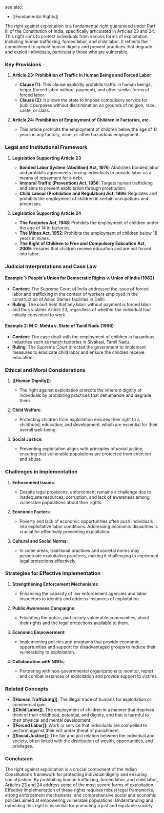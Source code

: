 see also:
- [[Fundamental Rights]]

The right against exploitation is a fundamental right guaranteed under Part III of the Constitution of India, specifically articulated in Articles 23 and 24. This right aims to protect individuals from various forms of exploitation, including human trafficking, forced labor, and child labor. It reflects the commitment to uphold human dignity and prevent practices that degrade and exploit individuals, particularly those who are vulnerable.

### Key Provisions

1. **Article 23: Prohibition of Traffic in Human Beings and Forced Labor**
   - **Clause (1)**: This clause explicitly prohibits traffic in human beings, begar (forced labor without payment), and other similar forms of forced labor.
   - **Clause (2)**: It allows the state to impose compulsory service for public purposes without discrimination on grounds of religion, race, caste, or class.

2. **Article 24: Prohibition of Employment of Children in Factories, etc.**
   - This article prohibits the employment of children below the age of 14 years in any factory, mine, or other hazardous employment.

### Legal and Institutional Framework

1. **Legislation Supporting Article 23**
   - **Bonded Labor System (Abolition) Act, 1976**: Abolishes bonded labor and prohibits agreements forcing individuals to provide labor as a means of repayment for a debt.
   - **Immoral Traffic (Prevention) Act, 1956**: Targets human trafficking and aims to prevent exploitation through prostitution.
   - **Child Labour (Prohibition and Regulation) Act, 1986**: Regulates and prohibits the employment of children in certain occupations and processes.

2. **Legislation Supporting Article 24**
   - **The Factories Act, 1948**: Prohibits the employment of children under the age of 14 in factories.
   - **The Mines Act, 1952**: Prohibits the employment of children below 18 years in mines.
   - **The Right of Children to Free and Compulsory Education Act, 2009**: Ensures that children receive education and are not forced into labor.

### Judicial Interpretations and Case Law

#### Example 1: **People’s Union for Democratic Rights v. Union of India (1982)**
   - **Context**: The Supreme Court of India addressed the issue of forced labor and trafficking in the context of workers employed in the construction of Asian Games facilities in Delhi.
   - **Ruling**: The court held that any labor without payment is forced labor and thus violates Article 23, regardless of whether the individual had initially consented to work.

#### Example 2: **M.C. Mehta v. State of Tamil Nadu (1996)**
   - **Context**: The case dealt with the employment of children in hazardous industries such as match factories in Sivakasi, Tamil Nadu.
   - **Ruling**: The Supreme Court directed the government to implement measures to eradicate child labor and ensure the children receive education.

### Ethical and Moral Considerations

1. **[[Human Dignity]]**:
   - The right against exploitation protects the inherent dignity of individuals by prohibiting practices that dehumanize and degrade them.

2. **Child Welfare**:
   - Protecting children from exploitation ensures their right to a childhood, education, and development, which are essential for their overall well-being.

3. **Social Justice**:
   - Preventing exploitation aligns with principles of social justice, ensuring that vulnerable populations are protected from coercion and abuse.

### Challenges in Implementation

1. **Enforcement Issues**:
   - Despite legal provisions, enforcement remains a challenge due to inadequate resources, corruption, and lack of awareness among vulnerable populations about their rights.

2. **Economic Factors**:
   - Poverty and lack of economic opportunities often push individuals into exploitative labor conditions. Addressing economic disparities is crucial for effectively preventing exploitation.

3. **Cultural and Social Norms**:
   - In some areas, traditional practices and societal norms may perpetuate exploitative practices, making it challenging to implement legal protections effectively.

### Strategies for Effective Implementation

1. **Strengthening Enforcement Mechanisms**:
   - Enhancing the capacity of law enforcement agencies and labor inspectors to identify and address instances of exploitation.

2. **Public Awareness Campaigns**:
   - Educating the public, particularly vulnerable communities, about their rights and the legal protections available to them.

3. **Economic Empowerment**:
   - Implementing policies and programs that provide economic opportunities and support for disadvantaged groups to reduce their vulnerability to exploitation.

4. **Collaboration with NGOs**:
   - Partnering with non-governmental organizations to monitor, report, and combat instances of exploitation and provide support to victims.

### Related Concepts

- **[[Human Trafficking]]**: The illegal trade of humans for exploitation or commercial gain.
- **[[Child Labor]]**: The employment of children in a manner that deprives them of their childhood, potential, and dignity, and that is harmful to their physical and mental development.
- **[[Forced Labor]]**: Work or service that individuals are compelled to perform against their will under threat of punishment.
- **[[Social Justice]]**: The fair and just relation between the individual and society, often linked with the distribution of wealth, opportunities, and privileges.

### Conclusion

The right against exploitation is a crucial component of the Indian Constitution’s framework for protecting individual dignity and ensuring social justice. By prohibiting human trafficking, forced labor, and child labor, Articles 23 and 24 address some of the most severe forms of exploitation. Effective implementation of these rights requires robust legal frameworks, strong enforcement mechanisms, and comprehensive social and economic policies aimed at empowering vulnerable populations. Understanding and upholding this right is essential for promoting a just and equitable society.